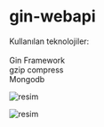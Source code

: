 # gin-webapi

Kullanılan teknolojiler: <br/>
<br/>
Gin Framework<br/>
gzip compress<br/>
Mongodb<br/>

![resim](https://user-images.githubusercontent.com/193318/122623400-95b7d980-d0a4-11eb-9a42-fd3feb81e3f8.png)


![resim](https://user-images.githubusercontent.com/193318/122623459-cc8def80-d0a4-11eb-8229-f49751e96977.png)
